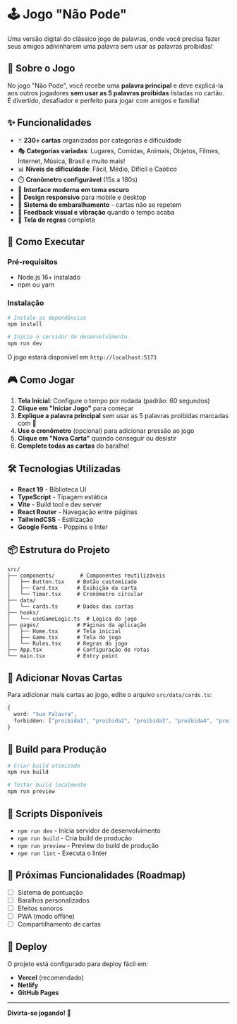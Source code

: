 # 🕹️ Jogo "Não Pode"

Uma versão digital do clássico jogo de palavras, onde você precisa fazer seus amigos adivinharem uma palavra sem usar as palavras proibidas!

## 🎯 Sobre o Jogo

No jogo "Não Pode", você recebe uma **palavra principal** e deve explicá-la aos outros jogadores **sem usar as 5 palavras proibidas** listadas no cartão. É divertido, desafiador e perfeito para jogar com amigos e família!

## ✨ Funcionalidades

- 🃏 **230+ cartas** organizadas por categorias e dificuldade
- 🎭 **Categorias variadas**: Lugares, Comidas, Animais, Objetos, Filmes, Internet, Música, Brasil e muito mais!
- 📊 **Níveis de dificuldade**: Fácil, Médio, Difícil e Caótico
- ⏱️ **Cronômetro configurável** (15s a 180s)
- 🎨 **Interface moderna em tema escuro**
- 📱 **Design responsivo** para mobile e desktop
- 🔄 **Sistema de embaralhamento** - cartas não se repetem
- 🎉 **Feedback visual e vibração** quando o tempo acaba
- 📖 **Tela de regras** completa

## 🚀 Como Executar

### Pré-requisitos

- Node.js 16+ instalado
- npm ou yarn

### Instalação

```bash
# Instale as dependências
npm install

# Inicie o servidor de desenvolvimento
npm run dev
```

O jogo estará disponível em `http://localhost:5173`

## 🎮 Como Jogar

1. **Tela Inicial**: Configure o tempo por rodada (padrão: 60 segundos)
2. **Clique em "Iniciar Jogo"** para começar
3. **Explique a palavra principal** sem usar as 5 palavras proibidas marcadas com 🚫
4. **Use o cronômetro** (opcional) para adicionar pressão ao jogo
5. **Clique em "Nova Carta"** quando conseguir ou desistir
6. **Complete todas as cartas** do baralho!

## 🛠️ Tecnologias Utilizadas

- **React 19** - Biblioteca UI
- **TypeScript** - Tipagem estática
- **Vite** - Build tool e dev server
- **React Router** - Navegação entre páginas
- **TailwindCSS** - Estilização
- **Google Fonts** - Poppins e Inter

## 📦 Estrutura do Projeto

```
src/
├── components/        # Componentes reutilizáveis
│   ├── Button.tsx    # Botão customizado
│   ├── Card.tsx      # Exibição da carta
│   └── Timer.tsx     # Cronômetro circular
├── data/
│   └── cards.ts      # Dados das cartas
├── hooks/
│   └── useGameLogic.ts  # Lógica do jogo
├── pages/            # Páginas da aplicação
│   ├── Home.tsx      # Tela inicial
│   ├── Game.tsx      # Tela do jogo
│   └── Rules.tsx     # Regras do jogo
├── App.tsx           # Configuração de rotas
└── main.tsx          # Entry point
```

## 📝 Adicionar Novas Cartas

Para adicionar mais cartas ao jogo, edite o arquivo `src/data/cards.ts`:

```typescript
{
  word: "Sua Palavra",
  forbidden: ["proibida1", "proibida2", "proibida3", "proibida4", "proibida5"],
}
```

## 🚀 Build para Produção

```bash
# Criar build otimizado
npm run build

# Testar build localmente
npm run preview
```

## 📄 Scripts Disponíveis

- `npm run dev` - Inicia servidor de desenvolvimento
- `npm run build` - Cria build de produção
- `npm run preview` - Preview do build de produção
- `npm run lint` - Executa o linter

## 🎯 Próximas Funcionalidades (Roadmap)

- [ ] Sistema de pontuação
- [ ] Baralhos personalizados
- [ ] Efeitos sonoros
- [ ] PWA (modo offline)
- [ ] Compartilhamento de cartas

## 📱 Deploy

O projeto está configurado para deploy fácil em:
- **Vercel** (recomendado)
- **Netlify**
- **GitHub Pages**

---

**Divirta-se jogando! 🎉**
